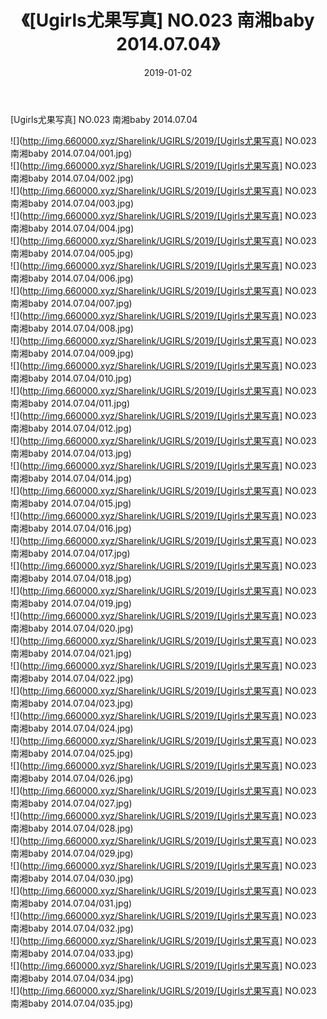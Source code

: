 ﻿---
layout: post
title:  《[Ugirls尤果写真] NO.023 南湘baby 2014.07.04》
date:   2019-01-02
img: http://img.660000.xyz/Sharelink/UGIRLS/2019/[Ugirls尤果写真] NO.023 南湘baby 2014.07.04/000.jpg
categories: [美女, 清纯, 唯美]
---

[Ugirls尤果写真] NO.023 南湘baby 2014.07.04

 ![](http://img.660000.xyz/Sharelink/UGIRLS/2019/[Ugirls尤果写真] NO.023 南湘baby 2014.07.04/001.jpg) <br>![](http://img.660000.xyz/Sharelink/UGIRLS/2019/[Ugirls尤果写真] NO.023 南湘baby 2014.07.04/002.jpg) <br>![](http://img.660000.xyz/Sharelink/UGIRLS/2019/[Ugirls尤果写真] NO.023 南湘baby 2014.07.04/003.jpg) <br>![](http://img.660000.xyz/Sharelink/UGIRLS/2019/[Ugirls尤果写真] NO.023 南湘baby 2014.07.04/004.jpg) <br>![](http://img.660000.xyz/Sharelink/UGIRLS/2019/[Ugirls尤果写真] NO.023 南湘baby 2014.07.04/005.jpg) <br>![](http://img.660000.xyz/Sharelink/UGIRLS/2019/[Ugirls尤果写真] NO.023 南湘baby 2014.07.04/006.jpg) <br>![](http://img.660000.xyz/Sharelink/UGIRLS/2019/[Ugirls尤果写真] NO.023 南湘baby 2014.07.04/007.jpg) <br>![](http://img.660000.xyz/Sharelink/UGIRLS/2019/[Ugirls尤果写真] NO.023 南湘baby 2014.07.04/008.jpg) <br>![](http://img.660000.xyz/Sharelink/UGIRLS/2019/[Ugirls尤果写真] NO.023 南湘baby 2014.07.04/009.jpg) <br>![](http://img.660000.xyz/Sharelink/UGIRLS/2019/[Ugirls尤果写真] NO.023 南湘baby 2014.07.04/010.jpg) <br>![](http://img.660000.xyz/Sharelink/UGIRLS/2019/[Ugirls尤果写真] NO.023 南湘baby 2014.07.04/011.jpg) <br>![](http://img.660000.xyz/Sharelink/UGIRLS/2019/[Ugirls尤果写真] NO.023 南湘baby 2014.07.04/012.jpg) <br>![](http://img.660000.xyz/Sharelink/UGIRLS/2019/[Ugirls尤果写真] NO.023 南湘baby 2014.07.04/013.jpg) <br>![](http://img.660000.xyz/Sharelink/UGIRLS/2019/[Ugirls尤果写真] NO.023 南湘baby 2014.07.04/014.jpg) <br>![](http://img.660000.xyz/Sharelink/UGIRLS/2019/[Ugirls尤果写真] NO.023 南湘baby 2014.07.04/015.jpg) <br>![](http://img.660000.xyz/Sharelink/UGIRLS/2019/[Ugirls尤果写真] NO.023 南湘baby 2014.07.04/016.jpg) <br>![](http://img.660000.xyz/Sharelink/UGIRLS/2019/[Ugirls尤果写真] NO.023 南湘baby 2014.07.04/017.jpg) <br>![](http://img.660000.xyz/Sharelink/UGIRLS/2019/[Ugirls尤果写真] NO.023 南湘baby 2014.07.04/018.jpg) <br>![](http://img.660000.xyz/Sharelink/UGIRLS/2019/[Ugirls尤果写真] NO.023 南湘baby 2014.07.04/019.jpg) <br>![](http://img.660000.xyz/Sharelink/UGIRLS/2019/[Ugirls尤果写真] NO.023 南湘baby 2014.07.04/020.jpg) <br>![](http://img.660000.xyz/Sharelink/UGIRLS/2019/[Ugirls尤果写真] NO.023 南湘baby 2014.07.04/021.jpg) <br>![](http://img.660000.xyz/Sharelink/UGIRLS/2019/[Ugirls尤果写真] NO.023 南湘baby 2014.07.04/022.jpg) <br>![](http://img.660000.xyz/Sharelink/UGIRLS/2019/[Ugirls尤果写真] NO.023 南湘baby 2014.07.04/023.jpg) <br>![](http://img.660000.xyz/Sharelink/UGIRLS/2019/[Ugirls尤果写真] NO.023 南湘baby 2014.07.04/024.jpg) <br>![](http://img.660000.xyz/Sharelink/UGIRLS/2019/[Ugirls尤果写真] NO.023 南湘baby 2014.07.04/025.jpg) <br>![](http://img.660000.xyz/Sharelink/UGIRLS/2019/[Ugirls尤果写真] NO.023 南湘baby 2014.07.04/026.jpg) <br>![](http://img.660000.xyz/Sharelink/UGIRLS/2019/[Ugirls尤果写真] NO.023 南湘baby 2014.07.04/027.jpg) <br>![](http://img.660000.xyz/Sharelink/UGIRLS/2019/[Ugirls尤果写真] NO.023 南湘baby 2014.07.04/028.jpg) <br>![](http://img.660000.xyz/Sharelink/UGIRLS/2019/[Ugirls尤果写真] NO.023 南湘baby 2014.07.04/029.jpg) <br>![](http://img.660000.xyz/Sharelink/UGIRLS/2019/[Ugirls尤果写真] NO.023 南湘baby 2014.07.04/030.jpg) <br>![](http://img.660000.xyz/Sharelink/UGIRLS/2019/[Ugirls尤果写真] NO.023 南湘baby 2014.07.04/031.jpg) <br>![](http://img.660000.xyz/Sharelink/UGIRLS/2019/[Ugirls尤果写真] NO.023 南湘baby 2014.07.04/032.jpg) <br>![](http://img.660000.xyz/Sharelink/UGIRLS/2019/[Ugirls尤果写真] NO.023 南湘baby 2014.07.04/033.jpg) <br>![](http://img.660000.xyz/Sharelink/UGIRLS/2019/[Ugirls尤果写真] NO.023 南湘baby 2014.07.04/034.jpg) <br>![](http://img.660000.xyz/Sharelink/UGIRLS/2019/[Ugirls尤果写真] NO.023 南湘baby 2014.07.04/035.jpg) <br>